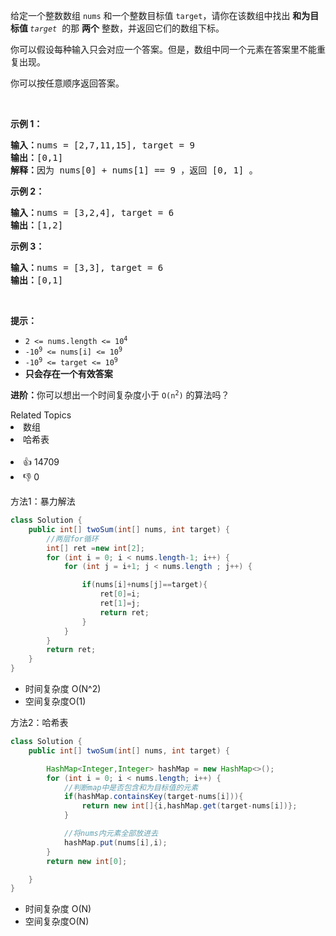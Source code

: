 <p>给定一个整数数组 <code>nums</code>&nbsp;和一个整数目标值 <code>target</code>，请你在该数组中找出 <strong>和为目标值 </strong><em><code>target</code></em>&nbsp; 的那&nbsp;<strong>两个</strong>&nbsp;整数，并返回它们的数组下标。</p>

<p>你可以假设每种输入只会对应一个答案。但是，数组中同一个元素在答案里不能重复出现。</p>

<p>你可以按任意顺序返回答案。</p>

<p>&nbsp;</p>

<p><strong>示例 1：</strong></p>

<pre>
<strong>输入：</strong>nums = [2,7,11,15], target = 9
<strong>输出：</strong>[0,1]
<strong>解释：</strong>因为 nums[0] + nums[1] == 9 ，返回 [0, 1] 。
</pre>

<p><strong>示例 2：</strong></p>

<pre>
<strong>输入：</strong>nums = [3,2,4], target = 6
<strong>输出：</strong>[1,2]
</pre>

<p><strong>示例 3：</strong></p>

<pre>
<strong>输入：</strong>nums = [3,3], target = 6
<strong>输出：</strong>[0,1]
</pre>

<p>&nbsp;</p>

<p><strong>提示：</strong></p>

<ul>
	<li><code>2 &lt;= nums.length &lt;= 10<sup>4</sup></code></li>
	<li><code>-10<sup>9</sup> &lt;= nums[i] &lt;= 10<sup>9</sup></code></li>
	<li><code>-10<sup>9</sup> &lt;= target &lt;= 10<sup>9</sup></code></li>
	<li><strong>只会存在一个有效答案</strong></li>
</ul>

<p><strong>进阶：</strong>你可以想出一个时间复杂度小于 <code>O(n<sup>2</sup>)</code> 的算法吗？</p>
<div><div>Related Topics</div><div><li>数组</li><li>哈希表</li></div></div><br><div><li>👍 14709</li><li>👎 0</li></div>

方法1：暴力解法
```java
class Solution {
    public int[] twoSum(int[] nums, int target) {
        //两层for循环
        int[] ret =new int[2];
        for (int i = 0; i < nums.length-1; i++) {
            for (int j = i+1; j < nums.length ; j++) {

                if(nums[i]+nums[j]==target){
                    ret[0]=i;
                    ret[1]=j;
                    return ret;
                }
            }
        }
        return ret;
    }
}
```
* 时间复杂度 O(N^2) 
* 空间复杂度O(1)

方法2：哈希表

```java
class Solution {
    public int[] twoSum(int[] nums, int target) {

        HashMap<Integer,Integer> hashMap = new HashMap<>();
        for (int i = 0; i < nums.length; i++) {
            //判断map中是否包含和为目标值的元素
            if(hashMap.containsKey(target-nums[i])){
                return new int[]{i,hashMap.get(target-nums[i])};
            }

            //将nums内元素全部放进去
            hashMap.put(nums[i],i);
        }
        return new int[0];

    }
}
```

* 时间复杂度 O(N) 
* 空间复杂度O(N)
